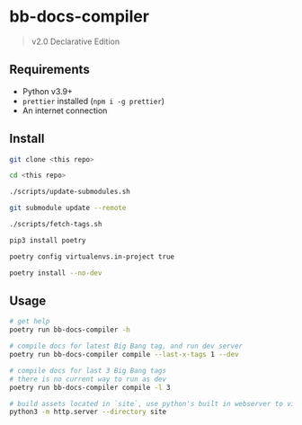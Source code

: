 # bb-docs-compiler

> v2.0 Declarative Edition

## Requirements

- Python v3.9+
- `prettier` installed (`npm i -g prettier`)
- An internet connection

## Install

```bash
git clone <this repo>

cd <this repo>

./scripts/update-submodules.sh

git submodule update --remote

./scripts/fetch-tags.sh

pip3 install poetry

poetry config virtualenvs.in-project true

poetry install --no-dev
```

## Usage

```bash
# get help
poetry run bb-docs-compiler -h

# compile docs for latest Big Bang tag, and run dev server
poetry run bb-docs-compiler compile --last-x-tags 1 --dev

# compile docs for last 3 Big Bang tags
# there is no current way to run as dev
poetry run bb-docs-compiler compile -l 3

# build assets located in `site`, use python's built in webserver to view them
python3 -m http.server --directory site
```

